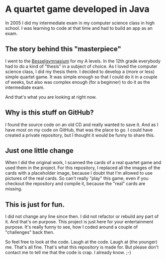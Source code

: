 # A quartet game developed in Java

In 2005 I did my intermediate exam in my computer science class in high school. I was learning to code at that time and had to build an app as an exam.

## The story behind this "masterpiece"
I went to the [Besselgymnasium](https://besselgymnasium.de/) for my A levels. In the 12th grade everybody had to do a kind of "thesis" in a subject of choice.
As I loved the computer science class, I did my thesis there. I decided to develop a (more or less) simple quartet game.
It was simple enough so that I could do it in a couple of weeks, but also was complex enough (for a beginner) to do it as the intermediate exam.

And that's what you are looking at right now.

## Why is this stuff on GitHub?

I found the source code on an old CD and really wanted to save it. And as I have most on my code on GitHub, that was the place to go.
I could have created a private repository, but I thought it would be funny to share this. 

## Just one little change

When I did the original work, I scanned the cards of a real quartet game and used them in the project.
For this repository, I replaced all the images of the cards with a placeholder image, because I doubt that I'm allowed to use pictures of the real cards.
So can't really "play" this game, even if you checkout the repository and compile it, because the "real" cards are missing.

## This is just for fun.
I did not change any line since then. I did not refactor or rebuild any part of it. And that's on purpose. This project is just here for your entertainment purpose. 
It's really funny to see, how I coded around a couple of "challenges" back then.

So feel free to look at the code. Laugh at the code. Laugh at (the younger) me. That's all fine. That's what this repository is made for.
But please don't contact me to tell me that the code is crap. I already know. ;-)

